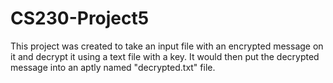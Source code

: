 # CS230-Project5
This project was created to take an input file with an encrypted message on it and decrypt it using a text file with a key. It would then put the decrypted message into an aptly named "decrypted.txt" file.
